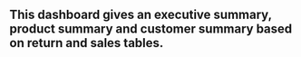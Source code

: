## This dashboard gives an executive summary, product summary and customer summary based on return and sales tables. 
